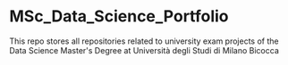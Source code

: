 # MSc_Data_Science_Portfolio
This repo stores all repositories related to university exam projects of the Data Science Master's Degree at Università degli Studi di Milano Bicocca
